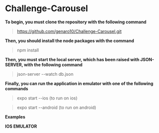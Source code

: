 # Challenge-Carousel

**To begin, you must clone the repository with the following command**

  >https://github.com/genaro10/Challenge-Carousel.git

**Then, you should install the node packages with the command**

  >npm install

**Then, you must start the local server, which has been raised with JSON-SERVER, with the following command**

  >json-server --watch db.json

**Finally, you can run the application in emulator with one of the following commands**

  >expo start --ios (to run on ios)

  >expo start --android (to run on android)
  
  **Examples**
  
  **IOS EMULATOR**
  
  
